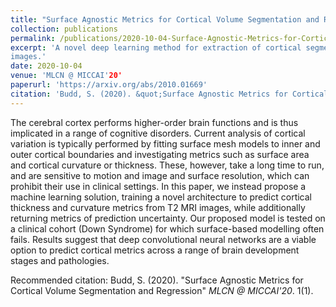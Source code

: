 ```yaml
---
title: "Surface Agnostic Metrics for Cortical Volume Segmentation and Regression"
collection: publications
permalink: /publications/2020-10-04-Surface-Agnostic-Metrics-for-Cortical-Volume-Segmentation-and-Regression
excerpt: 'A novel deep learning method for extraction of cortical segmentations and metrics from whole brain MRI
images.'
date: 2020-10-04
venue: 'MLCN @ MICCAI'20'
paperurl: 'https://arxiv.org/abs/2010.01669'
citation: 'Budd, S. (2020). &quot;Surface Agnostic Metrics for Cortical Volume Segmentation and Regression".&quot; <i>MLCN @ MICCAI'2020</i>. 1(1).'
---
```

The cerebral cortex performs higher-order brain functions and is thus implicated in a range of cognitive disorders. Current analysis of cortical variation is typically performed by fitting surface mesh models to inner and outer cortical boundaries and investigating metrics such as surface area and cortical curvature or thickness. These, however, take a long time to run, and are sensitive to motion and image and surface resolution, which can prohibit their use in clinical settings. In this paper, we instead propose a machine learning solution, training a novel architecture to predict cortical thickness and curvature metrics from T2 MRI images, while additionally returning metrics of prediction uncertainty. Our proposed model is tested on a clinical cohort (Down Syndrome) for which surface-based modelling often fails. Results suggest that deep convolutional neural networks are a viable option to predict cortical metrics across a range of brain development stages and pathologies.

Recommended citation: Budd, S. (2020). "Surface Agnostic Metrics for Cortical Volume Segmentation and Regression" <i>MLCN @ MICCAI'20</i>. 1(1).
